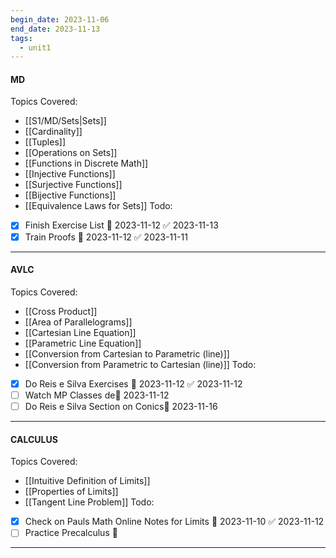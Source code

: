 ```yaml
---
begin_date: 2023-11-06
end_date: 2023-11-13
tags:
  - unit1
---
```

#### MD 
Topics Covered:
- [[S1/MD/Sets|Sets]]
- [[Cardinality]]
- [[Tuples]]
- [[Operations on Sets]]
- [[Functions in Discrete Math]]
- [[Injective Functions]]
- [[Surjective Functions]]
- [[Bijective Functions]]
- [[Equivalence Laws for Sets]]
Todo:
- [x] Finish Exercise List 📅 2023-11-12 ✅ 2023-11-13
- [x] Train Proofs 📅 2023-11-12 ✅ 2023-11-11
____
#### AVLC
Topics Covered:
- [[Cross Product]]
- [[Area of Parallelograms]]
- [[Cartesian Line Equation]]
- [[Parametric Line Equation]]
- [[Conversion from Cartesian to Parametric (line)]]
- [[Conversion from Parametric to Cartesian (line)]]
Todo:
- [x] Do Reis e Silva Exercises 📅 2023-11-12 ✅ 2023-11-12
- [ ] Watch MP Classes de📅 2023-11-12 
- [ ] Do Reis e Silva Section on Conics📅 2023-11-16 
____
#### CALCULUS
Topics Covered:
- [[Intuitive Definition of Limits]]
- [[Properties of Limits]]
- [[Tangent Line Problem]] 
Todo:
- [x] Check on Pauls Math Online Notes for Limits 📅 2023-11-10 ✅ 2023-11-12
- [ ] Practice Precalculus 🔽 
____
